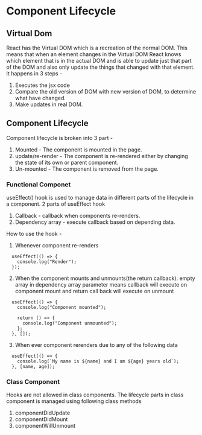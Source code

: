 # Component Lifecycle

## Virtual Dom

React has the Virtual DOM which is a recreation of the normal DOM. This means that when an element changes in the Virtual DOM React knows which element that is in the actual DOM and is able to update just that part of the DOM and also only update the things that changed with that element. It happens in 3 steps - 
1. Executes the jsx code
2. Compare the old version of DOM with new version of DOM, to determine what have changed.
3. Make updates in real DOM.

## Component Lifecycle

Component lifecycle is broken into 3 part -
1. Mounted - The component is mounted in the page.
2. update/re-render - The component is re-rendered either by changing the state of its own or parent component.
3. Un-mounted - The component is removed from the page.

### Functional Componet

useEffect() hook is used to manage data in different parts of the lifecycle in a component. 2 parts of useEffect hook
1. Callback - callback when components re-renders.
2. Dependency array - execute callback based on depending data.

How to use the hook -

1. Whenever component re-renders
```JSX
  useEffect(() => {
    console.log("Render");
  });
```

2. When the component mounts and unmounts(the return callback). empty array in dependency array parameter means callback will execute on component mount and return call back will execute on unmount
```JSX
  useEffect(() => {
    console.log("Component mounted");

    return () => {
      console.log("Component unmounted");
    };
  }, []);
```

3. When ever component rerenders due to any of the following data
```JSX
  useEffect(() => {
    console.log(`My name is ${name} and I am ${age} years old`);
  }, [name, age]);
```

### Class Component
Hooks are not allowed in class components. The lifecycle parts in class component is managed using following class methods
1. componentDidUpdate
2. componentDidMount
3. componentWillUnmount